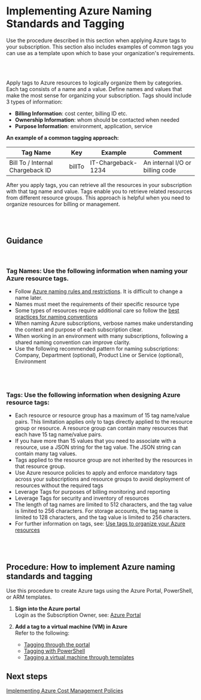 # Implementing Azure Naming Standards and Tagging

Use the procedure described in this section when applying Azure tags to your subscription. This section also includes examples of common tags you can use as a template upon which to base your organization's requirements. 

<br />
<br />

Apply tags to Azure resources to logically organize them by categories. Each tag consists of a name and a value. Define names and 
values that make the most sense for organizing your subscription. Tags should include 3 types of information:

  - **Billing Information**: cost center, billing ID etc.
  - **Ownership Information**: whom should be contacted when needed
  - **Purpose Information**: environment, application, service


**An example of a common tagging approach:** 

   | __Tag Name__ | __Key__ | __Example__ | __Comment__ |
   |------------------------------|----------------------------|----------------------------|----------------------------|
   | Bill To / Internal Chargeback ID   | billTo  | IT-Chargeback-1234   |  An internal I/O or billing code  | 
   

After you apply tags, you can retrieve all the resources in your subscription with that tag name and value. Tags enable you to retrieve related resources from different resource groups. This approach is helpful when you need to organize resources for billing or management.

<br />
<br />

## Guidance
<br />

### Tag Names: Use the following information when naming your Azure resource tags.

  - Follow [Azure naming rules and restrictions](https://docs.microsoft.com/en-us/azure/architecture/best-practices/naming-conventions#naming-rules-and-restrictions). It is difficult to change a name later. 
  - Names must meet the requirements of their specific resource type 
  - Some types of resources require additional care so follow the [best practices for naming conventions](https://docs.microsoft.com/en-us/azure/architecture/best-practices/naming-conventions)
  - When naming Azure subscriptions, verbose names make understanding the context and purpose of each subscription clear. 
  - When working in an environment with many subscriptions, following a shared naming convention can improve clarity. 
  - Use the following recommended pattern for naming subscriptions:  
Company, Department (optional), Product Line or Service (optional), Environment
      
<br />
<br />

### Tags: Use the following information when designing Azure resource tags: 

   - Each resource or resource group has a maximum of 15 tag name/value pairs. This limitation applies only to tags directly 
   applied to the resource group or resource. A resource group can contain many resources that each have 15 tag name/value 
   pairs. 
   - If you have more than 15 values that you need to associate with a resource, use a JSON string for the tag value. The JSON string 
   can contain many tag values. 
   - Tags applied to the resource group are not inherited by the resources in that resource group. 
   - Use Azure resource policies to apply and enforce mandatory tags across your subscriptions and resource groups to avoid 
   deployment of resources without the required tags 
   - Leverage Tags for purposes of billing monitoring and reporting 
   - Leverage Tags for security and inventory of resources  
   - The length of tag names are limited to 512 characters, and the tag value is limited to 256 characters. For storage accounts, the tag name is limited to 128 characters, and the tag value is limited to 256 characters. 
   - For further information on tags, see: [Use tags to organize your Azure resources](https://docs.microsoft.com/en-us/azure/azure-resource-manager/resource-group-using-tags)
   
<br />
<br />

## Procedure: How to implement Azure naming standards and tagging 
Use this procedure to create Azure tags using the Azure Portal, PowerShell, or ARM templates. 

1. **Sign into the Azure portal**  
  Login as the Subscription Owner, see:  [Azure Portal](https://portal.azure.com) 

2. **Add a tag to a virtual machine (VM) in Azure**  
  Refer to the following: 
   - [Tagging through the portal](https://docs.microsoft.com/en-us/azure/virtual-machines/windows/tag#tagging-through-the-portal) 
   - [Tagging with PowerShell](https://docs.microsoft.com/en-us/azure/virtual-machines/windows/tag#tagging-with-powershell)
   - [Tagging a virtual machine through templates](https://docs.microsoft.com/en-us/azure/virtual-machines/windows/tag#tagging-a-virtual-machine-through-templates) 
   
   
## Next steps
[Implementing Azure Cost Management Policies](3.4-Implementing-Azure-cost-management-policies.md)
